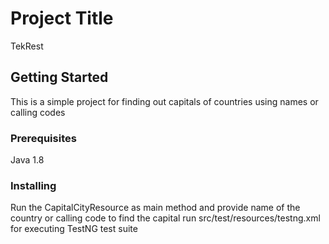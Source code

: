 # Project Title
TekRest

## Getting Started

This is a simple project for finding out capitals of countries using names or calling codes

### Prerequisites

Java 1.8

### Installing
Run the CapitalCityResource as main method and provide name of the country or calling code to find the capital
run src/test/resources/testng.xml for executing TestNG test suite
